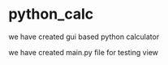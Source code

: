 # python_calc

we have created gui based python calculator

we have created main.py file for testing view
